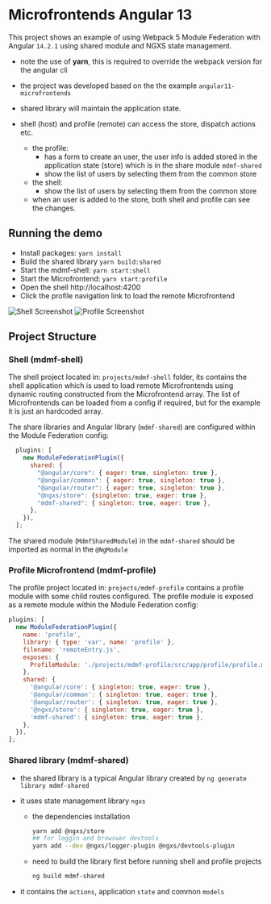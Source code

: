 # Microfrontends Angular 13

This project shows an example of using Webpack 5 Module Federation with Angular `14.2.1` using shared module and NGXS state management.

- note the use of **yarn**, this is required to override the webpack version for the angular cli
- the project was developed based on the the example `angular11-microfrontends`

- shared library will maintain the application state.
- shell (host) and profile (remote) can access the store, dispatch actions etc.
  - the profile:
    - has a form to create an user, the user info is added stored in the application state (store) which is in the share module `mdmf-shared`
    - show the list of users by selecting them from the common store
  - the shell:
    - show the list of users by selecting them from the common store
  - when an user is added to the store, both shell and profile can see the changes.

## Running the demo

- Install packages: `yarn install`
- Build the shared library `yarn build:shared`
- Start the mdmf-shell: `yarn start:shell`
- Start the Microfrontend: `yarn start:profile`
- Open the shell http://localhost:4200
- Click the profile navigation link to load the remote Microfrontend

![Shell Screenshot](shell.png)
![Profile Screenshot](profile.png)

## Project Structure

### Shell (mdmf-shell)

The shell project located in: `projects/mdmf-shell` folder, its contains the shell application which is used to load remote Microfrontends using dynamic routing constructed from the Microfrontend array. The list of Microfrontends can be loaded from a config if required, but for the example it is just an hardcoded array.

The share libraries and Angular library (`mdmf-shared`) are configured within the Module Federation config:

```js
  plugins: [
    new ModuleFederationPlugin({
      shared: {
        "@angular/core": { eager: true, singleton: true },
        "@angular/common": { eager: true, singleton: true },
        "@angular/router": { eager: true, singleton: true },
        "@ngxs/store": {singleton: true, eager: true },
        "mdmf-shared": { singleton: true, eager: true },
      },
    }),
  ];
```

The shared module (`MdmfSharedModule`) in the `mdmf-shared` should be imported as normal in the `@NgModule`

### Profile Microfrontend (mdmf-profile)

The profile project located in: `projects/mdmf-profile` contains a profile module with some child routes configured. The profile module is exposed as a remote module within the Module Federation config:

```js
plugins: [
  new ModuleFederationPlugin({
    name: 'profile',
    library: { type: 'var', name: 'profile' },
    filename: 'remoteEntry.js',
    exposes: {
      ProfileModule: './projects/mdmf-profile/src/app/profile/profile.module.ts',
    },
    shared: {
      '@angular/core': { singleton: true, eager: true },
      '@angular/common': { singleton: true, eager: true },
      '@angular/router': { singleton: true, eager: true },
      '@ngxs/store': { singleton: true, eager: true },
      'mdmf-shared': { singleton: true, eager: true },
    },
  }),
];
```

### Shared library (mdmf-shared)

- the shared library is a typical Angular library created by `ng generate library mdmf-shared`

- it uses state management library `ngxs`

  - the dependencies installation
    ```bash
    yarn add @ngxs/store
    ## for loggin and browswer devtools
    yarn add --dev @ngxs/logger-plugin @ngxs/devtools-plugin
    ```
  - need to build the library first before running shell and profile projects
    ```bash
    ng build mdmf-shared
    ```

- it contains the `actions`, application `state` and common `models`
